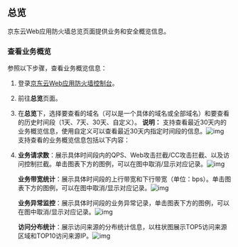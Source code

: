 ## **总览**

  京东云Web应用防火墙总览页面提供业务和安全概览信息。

### **查看业务概览**

参照以下步骤，查看业务概览信息：

1. 登录[京东云Web应用防火墙控制台](https://cloudwaf-console.jdcloud.com)。

2. 前往**总览**页面。

3. 在**总览**下，选择要查看的域名（可以是一个具体的域名或全部域名）和要查看的历史时间段（1天、7天、30天、自定义）。 
         **说明：** 支持查看最近30天内的业务概览信息，使用自定义可以查看最近30天内指定时间段的信息。![img](https://github.com/jdcloudcom/cn/blob/edit/waf-img/%E6%80%BB%E8%A7%88-1.png)
         支持查看的业务概览信息包括以下内容：

4. **业务请求数**：展示具体时间段内的QPS、Web攻击拦截/CC攻击拦截、以及访问控制拦截。单击图表下方的图例，可以在图中取消/显示对应记录。![img](https://github.com/jdcloudcom/cn/blob/edit/waf-img/%E6%80%BB%E8%A7%88-2.png)

   **业务带宽统计**：展示具体时间段的上行带宽和下行带宽（单位：bps）。单击图表下方的图例，可以在图中取消/显示对应记录。![img](https://github.com/jdcloudcom/cn/blob/edit/waf-img/%E6%80%BB%E8%A7%88-3.png)

   **业务异常监控**：展示具体时间段的业务异常记录，单击图表下方的图例，可以在图中取消/显示对应记录。![img](https://github.com/jdcloudcom/cn/blob/edit/waf-img/%E6%80%BB%E8%A7%88-4.png)

   **访问分布统计**：展示访问来源的分布统计信息，以柱状图展示TOP5访问来源区域和TOP10访问来源IP。![img](https://github.com/jdcloudcom/cn/blob/edit/waf-img/%E6%80%BB%E8%A7%88-5.png)

 
